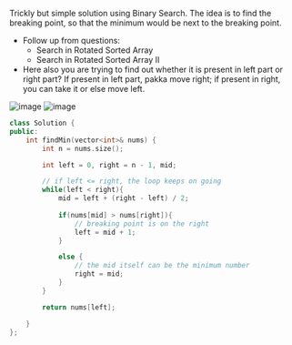 Trickly but simple solution using Binary Search. The idea is to find the breaking point, so that the minimum would be next to the breaking point. 

- Follow up from questions:
  - Search in Rotated Sorted Array
  - Search in Rotated Sorted Array II
- Here also you are trying to find out whether it is present in left part or right part? If present in left part, pakka move right; if present in right, you can take it or else move left. 

![image](https://github.com/user-attachments/assets/5068daf9-d899-4daa-9dda-237bf2128e87)
![image](https://github.com/user-attachments/assets/a02afe49-3d0c-4aa5-bba6-0c14c4b21f2e)

```c++
class Solution {
public:
    int findMin(vector<int>& nums) {
        int n = nums.size();

        int left = 0, right = n - 1, mid;

        // if left <= right, the loop keeps on going
        while(left < right){
            mid = left + (right - left) / 2;
            
            if(nums[mid] > nums[right]){
                // breaking point is on the right
                left = mid + 1;
            }

            else {
                // the mid itself can be the minimum number
                right = mid;
            }
        }

        return nums[left];

    }
};
```
